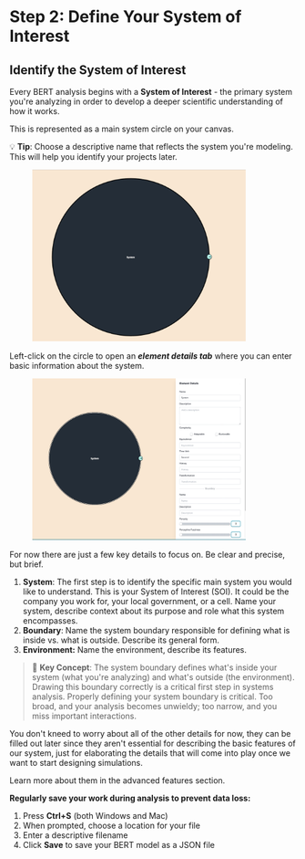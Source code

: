 # Step 2: Define Your System of Interest

## Identify the System of Interest

Every BERT analysis begins with a **System of Interest** - the primary system you're analyzing in order to develop a deeper scientific understanding of how it works. &#x20;

This is represented as a main system circle on your canvas.

💡 **Tip**: Choose a descriptive name that reflects the system you're modeling. This will help you identify your projects later.

<figure><img src="../../.gitbook/assets/SOI (1).png" alt="" width="375"><figcaption></figcaption></figure>

Left-click on the circle to open an _**element details tab**_ where you can enter basic information about the system.&#x20;



<figure><img src="../../.gitbook/assets/SOI-details (3).png" alt="" width="375"><figcaption></figcaption></figure>

For now there are just a few key details to focus on. Be clear and precise, but brief.

1. **System**: The first step is to identify the specific  main system you would like to understand. This is your System of Interest (SOI). It could be the company you work for, your local government, or a cell.  Name your system, describe context about its purpose and role what this system encompasses.
2. **Boundary**: Name the system boundary responsible for defining what is inside vs. what is outside. Describe its general form.&#x20;
3. **Environment:** Name the environment, describe its features.

> 🔑 **Key Concept**: The system boundary defines what's inside your system (what you're analyzing) and what's outside (the environment). Drawing this boundary correctly is a critical first step in systems analysis. Properly defining your system boundary is critical. Too broad, and your analysis becomes unwieldy; too narrow, and you miss important interactions.

You don't kneed to worry about all of the other details for now, they can be filled out later since they aren't essential for describing the basic features of our system, just for elaborating the details that will come into play once we want to start designing simulations.&#x20;

Learn more about them in the advanced features section.

**Regularly save your work during analysis to prevent data loss:**

1. Press **Ctrl+S** (both Windows and Mac)
2. When prompted, choose a location for your file
3. Enter a descriptive filename
4. Click **Save** to save your BERT model as a JSON file
